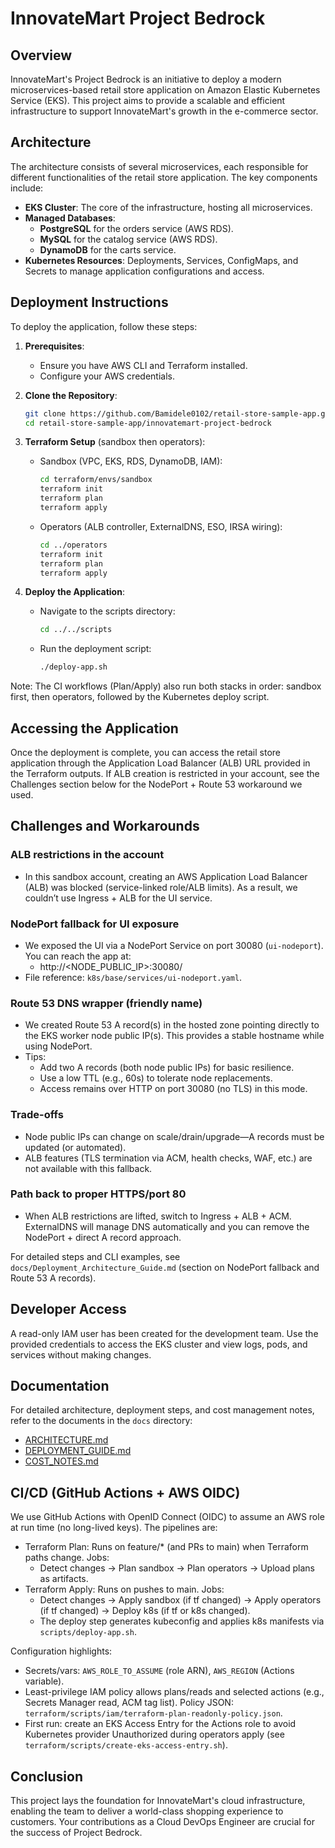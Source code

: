 # InnovateMart Project Bedrock

## Overview
InnovateMart's Project Bedrock is an initiative to deploy a modern microservices-based retail store application on Amazon Elastic Kubernetes Service (EKS). This project aims to provide a scalable and efficient infrastructure to support InnovateMart's growth in the e-commerce sector.

## Architecture
The architecture consists of several microservices, each responsible for different functionalities of the retail store application. The key components include:

- **EKS Cluster**: The core of the infrastructure, hosting all microservices.
- **Managed Databases**:
  - **PostgreSQL** for the orders service (AWS RDS).
  - **MySQL** for the catalog service (AWS RDS).
  - **DynamoDB** for the carts service.
- **Kubernetes Resources**: Deployments, Services, ConfigMaps, and Secrets to manage application configurations and access.

## Deployment Instructions
To deploy the application, follow these steps:

1. **Prerequisites**:
   - Ensure you have AWS CLI and Terraform installed.
   - Configure your AWS credentials.

2. **Clone the Repository**:
   ```bash
   git clone https://github.com/Bamidele0102/retail-store-sample-app.git
   cd retail-store-sample-app/innovatemart-project-bedrock
   ```

3. **Terraform Setup** (sandbox then operators):
   - Sandbox (VPC, EKS, RDS, DynamoDB, IAM):
     ```bash
     cd terraform/envs/sandbox
     terraform init
     terraform plan
     terraform apply
     ```
   - Operators (ALB controller, ExternalDNS, ESO, IRSA wiring):
     ```bash
     cd ../operators
     terraform init
     terraform plan
     terraform apply
     ```

4. **Deploy the Application**:
   - Navigate to the scripts directory:
     ```bash
     cd ../../scripts
     ```
   - Run the deployment script:
     ```bash
     ./deploy-app.sh
     ```

Note: The CI workflows (Plan/Apply) also run both stacks in order: sandbox first, then operators, followed by the Kubernetes deploy script.

## Accessing the Application
Once the deployment is complete, you can access the retail store application through the Application Load Balancer (ALB) URL provided in the Terraform outputs. If ALB creation is restricted in your account, see the Challenges section below for the NodePort + Route 53 workaround we used.

## Challenges and Workarounds

### ALB restrictions in the account
- In this sandbox account, creating an AWS Application Load Balancer (ALB) was blocked (service-linked role/ALB limits). As a result, we couldn’t use Ingress + ALB for the UI service.

### NodePort fallback for UI exposure
- We exposed the UI via a NodePort Service on port 30080 (`ui-nodeport`). You can reach the app at:
  - http://<NODE_PUBLIC_IP>:30080/
- File reference: `k8s/base/services/ui-nodeport.yaml`.

### Route 53 DNS wrapper (friendly name)
- We created Route 53 A record(s) in the hosted zone pointing directly to the EKS worker node public IP(s). This provides a stable hostname while using NodePort.
- Tips:
  - Add two A records (both node public IPs) for basic resilience.
  - Use a low TTL (e.g., 60s) to tolerate node replacements.
  - Access remains over HTTP on port 30080 (no TLS) in this mode.

### Trade-offs
- Node public IPs can change on scale/drain/upgrade—A records must be updated (or automated).
- ALB features (TLS termination via ACM, health checks, WAF, etc.) are not available with this fallback.

### Path back to proper HTTPS/port 80
- When ALB restrictions are lifted, switch to Ingress + ALB + ACM. ExternalDNS will manage DNS automatically and you can remove the NodePort + direct A record approach.

For detailed steps and CLI examples, see `docs/Deployment_Architecture_Guide.md` (section on NodePort fallback and Route 53 A records).


## Developer Access
A read-only IAM user has been created for the development team. Use the provided credentials to access the EKS cluster and view logs, pods, and services without making changes.

## Documentation
For detailed architecture, deployment steps, and cost management notes, refer to the documents in the `docs` directory:
- [ARCHITECTURE.md](docs/ARCHITECTURE.md)
- [DEPLOYMENT_GUIDE.md](docs/DEPLOYMENT_GUIDE.md)
- [COST_NOTES.md](docs/COST_NOTES.md)

## CI/CD (GitHub Actions + AWS OIDC)

We use GitHub Actions with OpenID Connect (OIDC) to assume an AWS role at run time (no long-lived keys). The pipelines are:

- Terraform Plan: Runs on feature/* (and PRs to main) when Terraform paths change. Jobs:
  - Detect changes → Plan sandbox → Plan operators → Upload plans as artifacts.
- Terraform Apply: Runs on pushes to main. Jobs:
  - Detect changes → Apply sandbox (if tf changed) → Apply operators (if tf changed) → Deploy k8s (if tf or k8s changed).
  - The deploy step generates kubeconfig and applies k8s manifests via `scripts/deploy-app.sh`.

Configuration highlights:
- Secrets/vars: `AWS_ROLE_TO_ASSUME` (role ARN), `AWS_REGION` (Actions variable).
- Least-privilege IAM policy allows plans/reads and selected actions (e.g., Secrets Manager read, ACM tag list). Policy JSON: `terraform/scripts/iam/terraform-plan-readonly-policy.json`.
- First run: create an EKS Access Entry for the Actions role to avoid Kubernetes provider Unauthorized during operators apply (see `terraform/scripts/create-eks-access-entry.sh`).


## Conclusion
This project lays the foundation for InnovateMart's cloud infrastructure, enabling the team to deliver a world-class shopping experience to customers. Your contributions as a Cloud DevOps Engineer are crucial for the success of Project Bedrock.